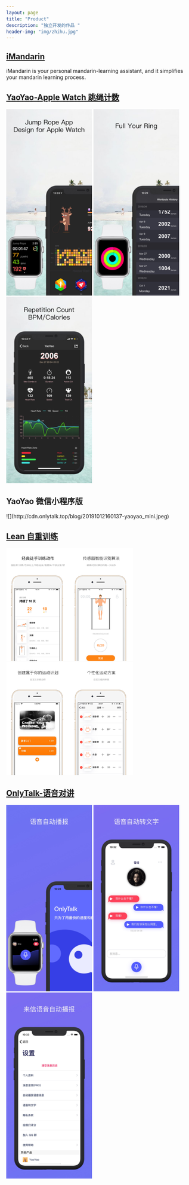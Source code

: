 ```yaml
---
layout: page
title: "Product"
description: "独立开发的作品 "
header-img: "img/zhihu.jpg"
---
```


<h2><a href = 'http://imandarin.haozes.me/'>iMandarin</a></h2>
<p>iMandarin is your personal mandarin-learning assistant, and it simplifies your mandarin learning process.</p>


<h2><a href = 'https://itunes.apple.com/cn/app/yaoyao-%E8%B7%B3%E7%BB%B3%E8%AE%A1%E6%95%B0%E5%99%A8-apple-watch%E7%89%88/id1179393901?mt=8'>YaoYao-Apple Watch 跳绳计数</a></h2>

<p>
    <img src="/img/yaoyao1.jpg"  style="width:230px;display:inline">
    <img src="/img/yaoyao2.jpg"  style="width:230px;display:inline">
    <img src="/img/yaoyao3.jpg"  style="width:230px;display:inline">
</p>


<h2>YaoYao 微信小程序版</h2>
![](http://cdn.onlytalk.top/blog/20191012160137-yaoyao_mini.jpeg)

<h2><a href = 'https://itunes.apple.com/cn/app/id1435069659?mt=8'>Lean 自重训练</a></h2>
<p>
    <img src="/img/lean_s1.jpg"  style="width:340px;display:inline">
     <img src="/img/lean_s2.jpg"  style="width:340px;display:inline">
</p>


<h2><a href = 'https://apps.apple.com/cn/app/id1462516460'>OnlyTalk-语音对讲</a></h2>

<p>
    <img src="/img/ot1.jpg"  style="width:230px;display:inline">
    <img src="/img/ot2.jpg"  style="width:230px;display:inline">
    <img src="/img/ot3.jpg"  style="width:230px;display:inline">
</p>










